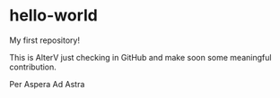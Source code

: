 # hello-world
My first repository!

This is AlterV just checking in GitHub and make soon some meaningful contribution.

Per Aspera Ad Astra
